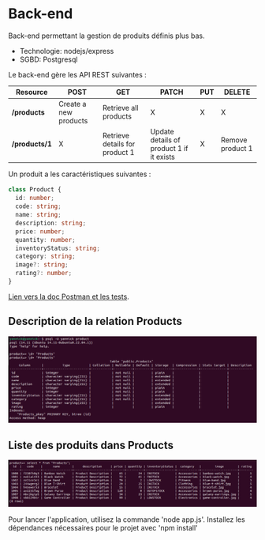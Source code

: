 # Back-end

Back-end permettant la gestion de produits définis plus bas.

  - Technologie: nodejs/express
  - SGBD: Postgresql

Le back-end gère les API REST suivantes : 

| Resource           | POST                  | GET                            | PATCH                                    | PUT | DELETE           |
| ------------------ | --------------------- | ------------------------------ | ---------------------------------------- | --- | ---------------- |
| **/products**      | Create a new products | Retrieve all products          | X                                        | X   |     X            |
| **/products/1**    | X                     | Retrieve details for product 1 | Update details of product 1 if it exists | X   | Remove product 1 |

Un produit a les caractéristiques suivantes : 

``` typescript
class Product {
  id: number;
  code: string;
  name: string;
  description: string;
  price: number;
  quantity: number;
  inventoryStatus: string;
  category: string;
  image?: string;
  rating?: number;
}
```

[Lien vers la doc Postman et les tests](https://documenter.getpostman.com/view/25420143/2sA35D43Q2).

## Description de la relation Products
![Description de la relation product dans la base de donnée](description.png)

## Liste des produits dans Products
![La relation product avec quelques champs](./liste.png)

Pour lancer l'application, utilisez la commande 'node app.js'. 
Installez les dépendances nécessaires pour le projet avec 'npm install' 

